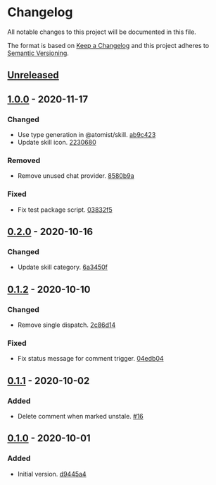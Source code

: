 # Changelog

All notable changes to this project will be documented in this file.

The format is based on [Keep a Changelog](http://keepachangelog.com/)
and this project adheres to [Semantic Versioning](http://semver.org/).

## [Unreleased](https://github.com/atomist-skills/github-stale-issue-skill/compare/1.0.0...HEAD)

## [1.0.0](https://github.com/atomist-skills/github-stale-issue-skill/compare/0.2.0...1.0.0) - 2020-11-17

### Changed

-   Use type generation in @atomist/skill. [ab9c423](https://github.com/atomist-skills/github-stale-issue-skill/commit/ab9c423e8c797704e3d4a88e6dddf8e2e1f498a9)
-   Update skill icon. [2230680](https://github.com/atomist-skills/github-stale-issue-skill/commit/2230680d3bc5cd684a640a8f16ead383b2367b42)

### Removed

-   Remove unused chat provider. [8580b9a](https://github.com/atomist-skills/github-stale-issue-skill/commit/8580b9a53d736216dd9d3ca8f7a919962f40d348)

### Fixed

-   Fix test package script. [03832f5](https://github.com/atomist-skills/github-stale-issue-skill/commit/03832f5710e58fe5fb6c1e67757074e0a708c2e9)

## [0.2.0](https://github.com/atomist-skills/github-stale-issue-skill/compare/0.1.2...0.2.0) - 2020-10-16

### Changed

-   Update skill category. [6a3450f](https://github.com/atomist-skills/github-stale-issue-skill/commit/6a3450f142b5bf69c54d0829e6d504a63c724379)

## [0.1.2](https://github.com/atomist-skills/github-stale-issue-skill/compare/0.1.1...0.1.2) - 2020-10-10

### Changed

-   Remove single dispatch. [2c86d14](https://github.com/atomist-skills/github-stale-issue-skill/commit/2c86d1440c8a1b3d2f750892cd6839dc2535020b)

### Fixed

-   Fix status message for comment trigger. [04edb04](https://github.com/atomist-skills/github-stale-issue-skill/commit/04edb04f55f4b7ca0376a859f9b2c06457b86629)

## [0.1.1](https://github.com/atomist-skills/github-stale-issue-skill/compare/0.1.0...0.1.1) - 2020-10-02

### Added

-   Delete comment when marked unstale. [#16](https://github.com/atomist-skills/github-stale-issue-skill/issues/16)

## [0.1.0](https://github.com/atomist-skills/github-stale-issue-skill/tree/0.1.0) - 2020-10-01

### Added

-   Initial version. [d9445a4](https://github.com/atomist-skills/github-stale-issue-skill/commit/d9445a4e71d782c90be2e981e11fbe5af09c5937)
